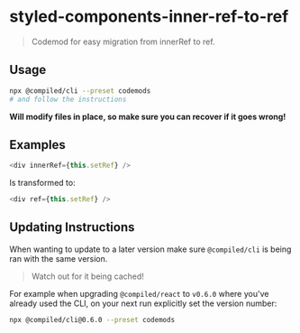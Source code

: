 # styled-components-inner-ref-to-ref

> Codemod for easy migration from innerRef to ref.

## Usage

```bash
npx @compiled/cli --preset codemods
# and follow the instructions
```

**Will modify files in place, so make sure you can recover if it goes wrong!**

## Examples

```javascript
<div innerRef={this.setRef} />
```

Is transformed to:

```javascript
<div ref={this.setRef} />
```

## Updating Instructions

When wanting to update to a later version make sure `@compiled/cli` is being ran with the same version.

> Watch out for it being cached!

For example when upgrading `@compiled/react` to `v0.6.0` where you've already used the CLI,
on your next run explicitly set the version number:

```bash
npx @compiled/cli@0.6.0 --preset codemods
```
